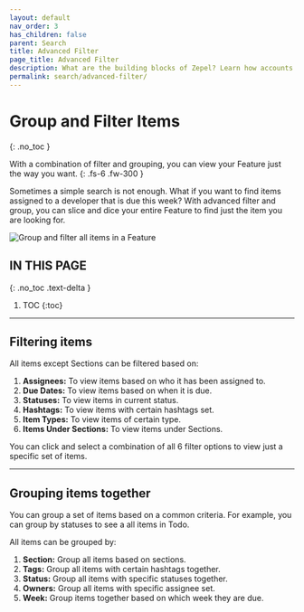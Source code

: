 ```yaml
---
layout: default
nav_order: 3
has_children: false
parent: Search
title: Advanced Filter
page_title: Advanced Filter
description: What are the building blocks of Zepel? Learn how accounts in Zepel are structured. 
permalink: search/advanced-filter/
---
```

# Group and Filter Items
{: .no_toc }

With a combination of filter and grouping, you can view your Feature just the way you want.
{: .fs-6 .fw-300 }

Sometimes a simple search is not enough. What if you want to find items assigned to a developer that is due this week? With advanced filter and group, you can slice and dice your entire Feature to find just the item you are looking for.

![Group and filter all items in a Feature](/guide/assets/uploads/zepel-advanced-filters.png "Group and Filter Items")

## IN THIS PAGE
{: .no_toc .text-delta }

1. TOC
{:toc}

---

## Filtering items

All items except Sections can be filtered based on:
1. __Assignees:__ To view items based on who it has been assigned to.
2. __Due Dates:__ To view items based on when it is due.
3. __Statuses:__ To view items in current status.
4. __Hashtags:__ To view items with certain hashtags set.
5. __Item Types:__ To view items of certain type.
6. __Items Under Sections:__ To view items under Sections.

You can click and select a combination of all 6 filter options to view just a specific set of items.

---

## Grouping items together

You can group a set of items based on a common criteria. For example, you can group by statuses to see a all items in Todo.

All items can be grouped by:
1. __Section:__ Group all items based on sections.
2. __Tags:__ Group all items with certain hashtags together.
3. __Status:__ Group all items with specific statuses together.
4. __Owners:__ Group all items with specific assignee set.
5. __Week:__ Group items together based on which week they are due.